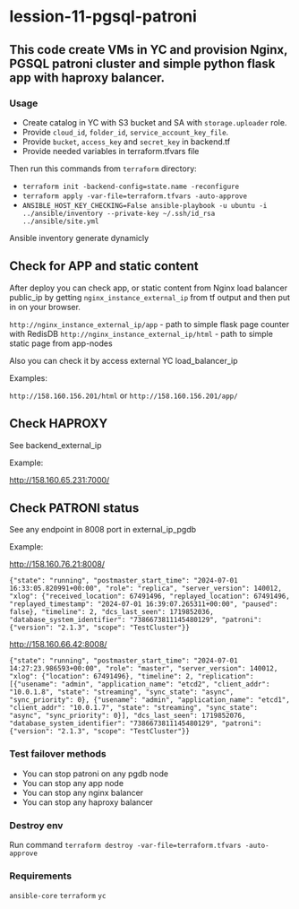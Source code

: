 # lession-11-pgsql-patroni


## This code create VMs in YC and provision Nginx, PGSQL patroni cluster and simple python flask app with haproxy balancer.

### Usage

- Create catalog in YC with S3 bucket and SA with `storage.uploader` role.
- Provide `cloud_id`, `folder_id`, `service_account_key_file`.
- Provide `bucket`, `access_key` and `secret_key` in backend.tf
- Provide needed variables in terraform.tfvars file

Then run this commands from `terraform` directory:

- `terraform init -backend-config=state.name -reconfigure`
- `terraform apply -var-file=terraform.tfvars -auto-approve`
- `ANSIBLE_HOST_KEY_CHECKING=False ansible-playbook -u ubuntu -i ../ansible/inventory --private-key ~/.ssh/id_rsa ../ansible/site.yml`

Ansible inventory generate dynamicly

## Check for APP and static content

After deploy you can check app, or static content from Nginx load balancer public_ip by getting `nginx_instance_external_ip` from
tf output and then put in on your browser. 

`http://nginx_instance_external_ip/app` - path to simple flask page counter with RedisDB
`http://nginx_instance_external_ip/html` - path to simple static page from app-nodes

Also you can check it by access external YC load_balancer_ip

Examples:

`http://158.160.156.201/html` or `http://158.160.156.201/app/`

## Check HAPROXY

See backend_external_ip

Example:

http://158.160.65.231:7000/

## Check PATRONI status


See any endpoint in 8008 port in external_ip_pgdb

Example:

http://158.160.76.21:8008/

```
{"state": "running", "postmaster_start_time": "2024-07-01 16:33:05.820991+00:00", "role": "replica", "server_version": 140012, "xlog": {"received_location": 67491496, "replayed_location": 67491496, "replayed_timestamp": "2024-07-01 16:39:07.265311+00:00", "paused": false}, "timeline": 2, "dcs_last_seen": 1719852036, "database_system_identifier": "7386673811145480129", "patroni": {"version": "2.1.3", "scope": "TestCluster"}}
```

http://158.160.66.42:8008/

```
{"state": "running", "postmaster_start_time": "2024-07-01 14:27:23.986593+00:00", "role": "master", "server_version": 140012, "xlog": {"location": 67491496}, "timeline": 2, "replication": [{"usename": "admin", "application_name": "etcd2", "client_addr": "10.0.1.8", "state": "streaming", "sync_state": "async", "sync_priority": 0}, {"usename": "admin", "application_name": "etcd1", "client_addr": "10.0.1.7", "state": "streaming", "sync_state": "async", "sync_priority": 0}], "dcs_last_seen": 1719852076, "database_system_identifier": "7386673811145480129", "patroni": {"version": "2.1.3", "scope": "TestCluster"}}
```

### Test failover methods

- You can stop patroni on any pgdb node
- You can stop any app node
- You can stop any nginx balancer
- You can stop any haproxy balancer

### Destroy env

Run command `terraform destroy -var-file=terraform.tfvars -auto-approve`

### Requirements

`ansible-core`
`terraform`
`yc`